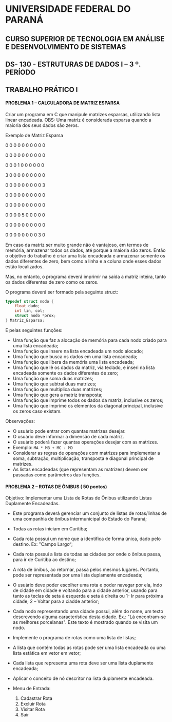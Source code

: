 # UNIVERSIDADE FEDERAL DO PARANÁ

## CURSO SUPERIOR DE TECNOLOGIA EM ANÁLISE E DESENVOLVIMENTO DE SISTEMAS

## DS- 130 - ESTRUTURAS DE DADOS I – 3 º. PERÍODO

## TRABALHO PRÁTICO I


#### PROBLEMA 1 **–** CALCULADORA DE MATRIZ ESPARSA

Criar um programa em C que manipule matrizes esparsas, utilizando lista linear encadeada.
OBS: Uma matriz é considerada esparsa quando a maioria dos seus dados são zeros.

Exemplo de Matriz Esparsa

0 0 0 0 0 0 0 0 0 0

0 0 0 0 0 0 0 0 0 0

0 0 0 1 0 0 0 0 0 0

3 0 0 0 0 0 0 0 0 0

0 0 0 0 0 0 0 0 0 3

0 0 0 0 0 0 0 0 0 0

0 0 0 0 0 0 0 0 0 0

0 0 0 0 5 0 0 0 0 0

0 0 0 0 0 0 0 0 0 0

0 0 0 0 0 0 0 0 3 0

Em caso da matriz ser muito grande não é vantajoso, em termos de memória, armazenar todos os
dados, até porque a maioria são zeros. Então o objetivo do trabalho é criar uma lista encadeada e
armazenar somente os dados diferentes de zero, bem como a linha e a coluna onde esses dados
estão localizados.


Mas, no entanto, o programa deverá imprimir na saída a matriz inteira, tanto os dados diferentes de
zero como os zeros.

O programa deverá ser formado pela seguinte struct:


```c 
typedef struct nodo { 
    float dado;
    int lin, col;
    struct nodo *prox;
} Matriz_Esparsa;
```

E pelas seguintes funções:

- Uma função que faz a alocação de memória para cada nodo criado para uma lista
    encadeada;
- Uma função que insere na lista encadeada um nodo alocado;
- Uma função que busca os dados em uma lista encadeada;
- Uma função que libera da memória uma lista encadeada;
- Uma função que lê os dados da matriz, via teclado, e inseri na lista encadeada somente os
    dados diferentes de zero;
- Uma função que soma duas matrizes;
- Uma função que subtrai duas matrizes;
- Uma função que multiplica duas matrizes;
- Uma função que gera a matriz transposta;
- Uma função que imprime todos os dados da matriz, inclusive os zeros;
- Uma função que imprime os elementos da diagonal principal, inclusive os zeros caso
    existam.

Observações:

- O usuário pode entrar com quantas matrizes desejar.
- O usuário deve informar a dimensão de cada matriz.
- O usuário poderá fazer quantas operações desejar com as matrizes.
- Exemplo: `MA * MB + MC - MD`
- Considerar as regras de operações com matrizes para implementar a soma, subtração,
    multiplicação, transposta e diagonal principal de matrizes.
- As listas encadeadas (que representam as matrizes) devem ser passadas como
    parâmetros das funções.


#### PROBLEMA 2 **–** ROTAS DE ÔNIBUS ( 50 pontos)

Objetivo: Implementar uma Lista de Rotas de Ônibus utilizando Listas Duplamente Encadeadas.

- Este programa deverá gerenciar um conjunto de listas de rotas/linhas de uma companhia
    de ônibus intermunicipal do Estado do Paraná;
- Todas as rotas iniciam em Curitiba;
- Cada rota possui um nome que a identifica de forma única, dado pelo destino. Ex: "Campo
    Largo“;
- Cada rota possui a lista de todas as cidades por onde o ônibus passa, para ir de Curitiba
    ao destino;
- A rota de ônibus, ao retornar, passa pelos mesmos lugares. Portanto, pode ser
    representada por uma lista duplamente encadeada;
- O usuário deve poder escolher uma rota e poder navegar por ela, indo de cidade em
    cidade e voltando para a cidade anterior, usando para tanto as teclas de seta à esquerda e
    seta à direita ou 1- Ir para próxima cidade; 2 – Voltar para a ciadde anterior;
- Cada nodo representando uma cidade possui, além do nome, um texto descrevendo
    alguma característica desta cidade. Ex.: "Lá encontram-se as melhores porcelanas". Este
    texto é mostrado quando se visita um nodo.
- Implemente o programa de rotas como uma lista de listas;
- A lista que contém todas as rotas pode ser uma lista encadeada ou uma lista estática em
    vetor em vetor;


- Cada lista que representa uma rota deve ser uma lista duplamente encadeada;
- Aplicar o conceito de nó descritor na lista duplamente encadeada.
- Menu de Entrada:
    1. Cadastrar Rota
    2. Excluir Rota
    3. Visitar Rota
    4. Sair




